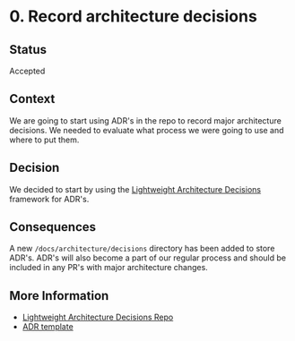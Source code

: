 # 0. Record architecture decisions

## Status

Accepted

## Context

We are going to start using ADR's in the repo to record major architecture decisions. We needed to evaluate what process we were going to use and where to put them.

## Decision

We decided to start by using the [Lightweight Architecture Decisions](https://github.com/peter-evans/lightweight-architecture-decision-records) framework for ADR's.

## Consequences

A new `/docs/architecture/decisions` directory has been added to store ADR's. ADR's will also become a part of our regular process and should be included in any PR's with major architecture changes.

## More Information

- [Lightweight Architecture Decisions Repo](https://github.com/peter-evans/lightweight-architecture-decision-records)
- [ADR template](https://github.com/peter-evans/lightweight-architecture-decision-records/blob/master/0001-ladr-template.md)
